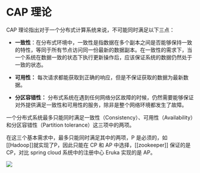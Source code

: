 # CAP 理论

CAP 理论指出对于一个分布式计算系统来说，不可能同时满足以下三点：

-   **一致性**：在分布式环境中，一致性是指数据在多个副本之间是否能够保持一致的特性，等同于所有节点访问同一份最新的数据副本。在一致性的需求下，当一个系统在数据一致的状态下执行更新操作后，应该保证系统的数据仍然处于一致的状态。
-   **可用性：** 每次请求都能获取到正确的响应，但是不保证获取的数据为最新数据。
    
-   **分区容错性：** 分布式系统在遇到任何网络分区故障的时候，仍然需要能够保证对外提供满足一致性和可用性的服务，除非是整个网络环境都发生了故障。
    

一个分布式系统最多只能同时满足一致性（Consistency）、可用性（Availability）和分区容错性（Partition tolerance）这三项中的两项。

在这三个基本需求中，最多只能同时满足其中的两项，P 是必须的，如[[Hadoop]]就实现了P，因此只能在 CP 和 AP 中选择，[[zookeeper]] 保证的是 CP，对比 spring cloud 系统中的注册中心 Eruka 实现的是 AP。

![](https://www.runoob.com/wp-content/uploads/2020/09/cap-theorem-diagram.png)